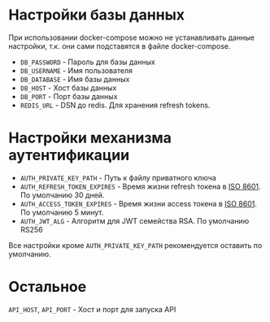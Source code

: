 # Настройки базы данных
При использовании docker-compose можно не устанавливать данные настройки,
т.к. они сами подставятся в файле docker-compose.

- `DB_PASSWORD` - Пароль для базы данных
- `DB_USERNAME` - Имя пользователя
- `DB_DATABASE` - Имя базы данных
- `DB_HOST` - Хост базы данных
- `DB_PORT` - Порт базы данных
- `REDIS_URL` - DSN до redis. Для хранения refresh tokens.

# Настройки механизма аутентификации
- `AUTH_PRIVATE_KEY_PATH` - Путь к файлу приватного ключа
- `AUTH_REFRESH_TOKEN_EXPIRES` - Время жизни refresh токена в [ISO 8601](https://en.wikipedia.org/wiki/ISO_8601). По умолчанию 30 дней.
- `AUTH_ACCESS_TOKEN_EXPIRES` - Время жизни access токена в [ISO 8601](https://en.wikipedia.org/wiki/ISO_8601). По умолчанию 5 минут.
- `AUTH_JWT_ALG` - Алгоритм для JWT семейства RSA. По умолчанию RS256

Все настройки кроме `AUTH_PRIVATE_KEY_PATH` рекомендуется оставить по умолчанию.

# Остальное
`API_HOST`, `API_PORT` - Хост и порт для запуска API

